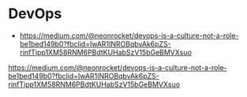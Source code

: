 # DevOps

*   https://medium.com/@neonrocket/devops-is-a-culture-not-a-role-be1bed149b0?fbclid=IwAR1INROBqbvAk6pZS-rinfTipp1XM58RNM6PBdtKUHabSzV15bGeBMVXsuo

https://medium.com/@neonrocket/devops-is-a-culture-not-a-role-be1bed149b0?fbclid=IwAR1INROBqbvAk6pZS-rinfTipp1XM58RNM6PBdtKUHabSzV15bGeBMVXsuo